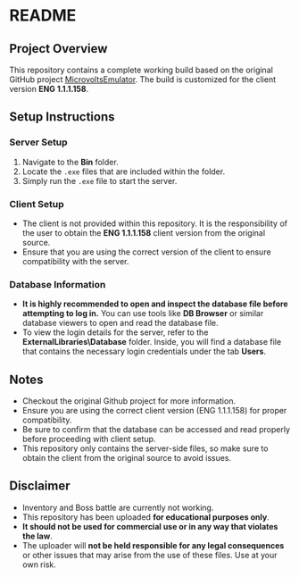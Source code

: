 # README

## Project Overview

This repository contains a complete working build based on the original GitHub project [MicrovoltsEmulator](https://github.com/SoWeBegin/MicrovoltsEmulator). The build is customized for the client version **ENG 1.1.1.158**.
## Setup Instructions

### Server Setup

1. Navigate to the **Bin** folder.
2. Locate the `.exe` files that are included within the folder.
3. Simply run the `.exe` file to start the server.

### Client Setup

- The client is not provided within this repository. It is the responsibility of the user to obtain the **ENG 1.1.1.158** client version from the original source.
- Ensure that you are using the correct version of the client to ensure compatibility with the server.

### Database Information

- **It is highly recommended to open and inspect the database file before attempting to log in.** You can use tools like **DB Browser** or similar database viewers to open and read the database file.
- To view the login details for the server, refer to the **ExternalLibraries\Database** folder. Inside, you will find a database file that contains the necessary login credentials under the tab **Users**.

## Notes

- Checkout the original Github project for more information.
- Ensure you are using the correct client version (ENG 1.1.1.158) for proper compatibility.
- Be sure to confirm that the database can be accessed and read properly before proceeding with client setup.
- This repository only contains the server-side files, so make sure to obtain the client from the original source to avoid issues.

## Disclaimer

- Inventory and Boss battle are currently not working.
- This repository has been uploaded **for educational purposes only**.
- **It should not be used for commercial use or in any way that violates the law**.
- The uploader will **not be held responsible for any legal consequences** or other issues that may arise from the use of these files. Use at your own risk.
